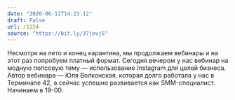```yaml
---
date: "2020-06-11T14:23:12"
draft: False
url: /1254
source: "https://bit.ly/37jovjS"
---
```


Несмотря на лето и конец карантина, мы продолжаем вебинары и на этот раз попробуем платный формат. Сегодня вечером у нас вебинар на модную попсовую тему — использование Instagram для целей бизнеса. 
Автор вебинара — Юля Волконская, которая долго работала у нас в Терминале 42, а сейчас успешно развивается как SMM-специалист. Начинаем в 19-00.
